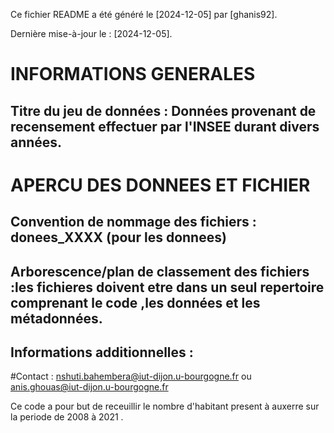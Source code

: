 
Ce fichier README a été généré le [2024-12-05] par [ghanis92].

Dernière mise-à-jour le : [2024-12-05].

# INFORMATIONS GENERALES

## Titre du jeu de données : Données provenant de recensement effectuer par l'INSEE durant divers années.

# APERCU DES DONNEES ET FICHIER

## Convention de nommage des fichiers : donees_XXXX (pour les donnees)

## Arborescence/plan de classement des fichiers :les fichieres doivent etre dans un seul repertoire comprenant le code ,les données et les métadonnées.



## Informations additionnelles : 

#Contact : nshuti.bahembera@iut-dijon.u-bourgogne.fr ou anis.ghouas@iut-dijon.u-bourgogne.fr 

Ce code a pour but de receuillir le nombre d'habitant present à auxerre sur la periode de 2008 à 2021 .
